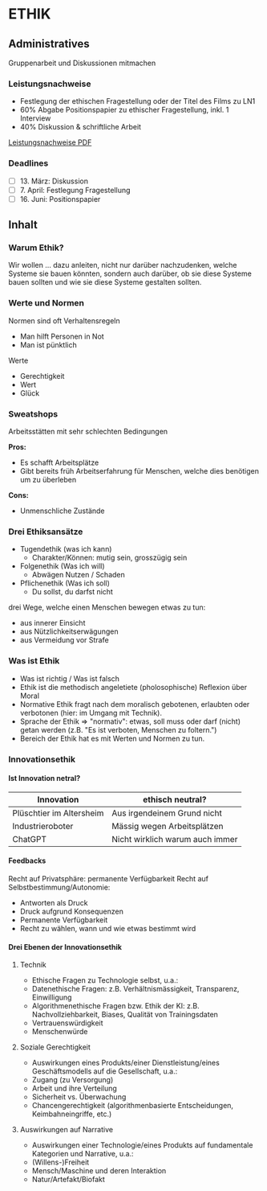 # ETHIK

## Administratives

Gruppenarbeit und Diskussionen mitmachen

### Leistungsnachweise

-   Festlegung der ethischen Fragestellung oder der Titel des Films zu LN1
-   60% Abgabe Positionspapier zu ethischer Fragestellung, inkl. 1 Interview
-   40% Diskussion & schriftliche Arbeit

[Leistungsnachweise PDF](https://elearning.hslu.ch/ilias/goto.php?target=file_5797365_download&client_id=hslu)

### Deadlines

-   [ ] 13\. März: Diskussion
-   [ ] 7\. April: Festlegung Fragestellung
-   [ ] 16\. Juni: Positionspapier

## Inhalt

### Warum Ethik?

Wir wollen ... dazu anleiten, nicht nur darüber nachzudenken, welche Systeme sie bauen könnten, sondern auch darüber, ob sie diese Systeme bauen sollten und wie sie diese Systeme gestalten sollten.

### Werte und Normen

Normen sind oft Verhaltensregeln

-   Man hilft Personen in Not
-   Man ist pünktlich

Werte

-   Gerechtigkeit
-   Wert
-   Glück

### Sweatshops

Arbeitsstätten mit sehr schlechten Bedingungen

**Pros:**

-   Es schafft Arbeitsplätze
-   Gibt bereits früh Arbeitserfahrung für Menschen, welche dies benötigen um zu überleben

**Cons:**

-   Unmenschliche Zustände

### Drei Ethiksansätze

-   Tugendethik (was ich kann)
    -   Charakter/Können: mutig sein, grosszügig sein
-   Folgenethik (Was ich will)
    -   Abwägen Nutzen / Schaden
-   Pflichenethik (Was ich soll)
    -   Du sollst, du darfst nicht

drei Wege, welche einen Menschen bewegen etwas zu tun:

-   aus innerer Einsicht
-   aus Nützlichkeitserwägungen
-   aus Vermeidung vor Strafe

### Was ist Ethik

-   Was ist richtig / Was ist falsch
-   Ethik ist die methodisch angeletiete (pholosophische) Reflexion über Moral
-   Normative Ethik fragt nach dem moralisch gebotenen, erlaubten oder verbotonen (hier: im Umgang mit Technik).
-   Sprache der Ethik => "normativ": etwas, soll muss oder darf (nicht) getan werden (z.B. "Es ist verboten, Menschen zu foltern.")
-   Bereich der Ethik hat es mit Werten und Normen zu tun.

### Innovationsethik

#### Ist Innovation netral?

| Innovation               | ethisch neutral?                |
| ------------------------ | ------------------------------- |
| Plüschtier im Altersheim | Aus irgendeinem Grund nicht     |
| Industrieroboter         | Mässig wegen Arbeitsplätzen     |
| ChatGPT                  | Nicht wirklich warum auch immer |

#### Feedbacks

Recht auf Privatsphäre: permanente Verfügbarkeit
Recht auf Selbstbestimmung/Autonomie:

-   Antworten als Druck
-   Druck aufgrund Konsequenzen
-   Permanente Verfügbarkeit
-   Recht zu wählen, wann und wie etwas bestimmt wird

#### Drei Ebenen der Innovationsethik

1. Technik

    - Ethische Fragen zu Technologie selbst, u.a.:
    - Datenethische Fragen: z.B. Verhältnismässigkeit, Transparenz, Einwilligung
    - Algorithmenethische Fragen bzw. Ethik der KI: z.B. Nachvollziehbarkeit, Biases, Qualität von Trainingsdaten
    - Vertrauenswürdigkeit
    - Menschenwürde

2. Soziale Gerechtigkeit

    - Auswirkungen eines Produkts/einer Dienstleistung/eines Geschäftsmodells auf die Gesellschaft, u.a.:
    - Zugang (zu Versorgung)
    - Arbeit und ihre Verteilung
    - Sicherheit vs. Überwachung
    - Chancengerechtigkeit (algorithmenbasierte Entscheidungen, Keimbahneingriffe, etc.)

3. Auswirkungen auf Narrative
    - Auswirkungen einer Technologie/eines Produkts auf fundamentale Kategorien und Narrative, u.a.:
    - (Willens-)Freiheit
    - Mensch/Maschine und deren Interaktion
    - Natur/Artefakt/Biofakt
